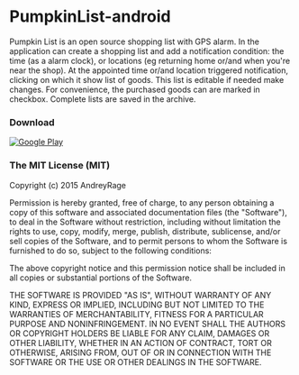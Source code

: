 # PumpkinList-android
Pumpkin List is an open source shopping list with GPS alarm. In the application can create a shopping list and add a notification condition: the time (as a alarm clock), or locations (eg returning home or/and when you're near the shop). At the appointed time or/and location triggered notification, clicking on which it show list of goods. This list is editable if needed make changes. For convenience, the purchased goods can are marked in checkbox. Complete lists are saved in the archive.

### Download
[![Google Play](https://www.gstatic.com/android/market_images/web/play_one_bar_logo.png)](https://play.google.com/store/apps/details?id=ua.org.horishniy.pumpkinlist)

### The MIT License (MIT)

Copyright (c) 2015 AndreyRage

Permission is hereby granted, free of charge, to any person obtaining a copy
of this software and associated documentation files (the "Software"), to deal
in the Software without restriction, including without limitation the rights
to use, copy, modify, merge, publish, distribute, sublicense, and/or sell
copies of the Software, and to permit persons to whom the Software is
furnished to do so, subject to the following conditions:

The above copyright notice and this permission notice shall be included in all
copies or substantial portions of the Software.

THE SOFTWARE IS PROVIDED "AS IS", WITHOUT WARRANTY OF ANY KIND, EXPRESS OR
IMPLIED, INCLUDING BUT NOT LIMITED TO THE WARRANTIES OF MERCHANTABILITY,
FITNESS FOR A PARTICULAR PURPOSE AND NONINFRINGEMENT. IN NO EVENT SHALL THE
AUTHORS OR COPYRIGHT HOLDERS BE LIABLE FOR ANY CLAIM, DAMAGES OR OTHER
LIABILITY, WHETHER IN AN ACTION OF CONTRACT, TORT OR OTHERWISE, ARISING FROM,
OUT OF OR IN CONNECTION WITH THE SOFTWARE OR THE USE OR OTHER DEALINGS IN THE
SOFTWARE.

